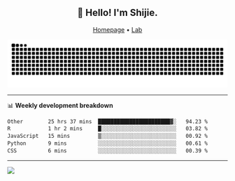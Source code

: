 <h2 align="center">👋 Hello! I'm Shijie.</h2>
<p align="center">
  <a href="https://xu-shi-jie.github.io"> Homepage</a> •
  <a href="https://onodalab.ees.hokudai.ac.jp"> Lab </a>
</p>

![Snake animation](https://github.com/xu-shi-jie/xu-shi-jie/blob/output/github-snake.svg)


-------

📊 **Weekly development breakdown**
<!--START_SECTION:waka-->

```txt
Other        25 hrs 37 mins  ███████████████████████▓░   94.23 %
R            1 hr 2 mins     █░░░░░░░░░░░░░░░░░░░░░░░░   03.82 %
JavaScript   15 mins         ▒░░░░░░░░░░░░░░░░░░░░░░░░   00.92 %
Python       9 mins          ░░░░░░░░░░░░░░░░░░░░░░░░░   00.61 %
CSS          6 mins          ░░░░░░░░░░░░░░░░░░░░░░░░░   00.39 %
```

<!--END_SECTION:waka-->

-------
![](https://komarev.com/ghpvc/?username=xu-shi-jie&style=flat-square&color=blue) 
